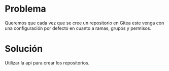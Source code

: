 # Problema

Queremos que cada vez que se cree un repositorio en Gitea este venga con
una configuración por defecto en cuanto a ramas, grupos y permisos.

# Solución

Utilizar la api para crear los repositorios.